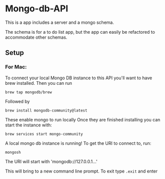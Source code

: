 # Mongo-db-API

This is a app includes a server and a mongo schema.

The schema is for a to do list app, but the app can easily
be refactored to accommodate other schemas. 

## Setup

### For Mac:
To connect your local Mongo DB instance to this API
you'll want to have brew installed. Then you can run 

`brew tap mongodb/brew`

Followed by

`brew install mongodb-community@latest`

These enable mongo to run locally
Once they are finished installing you
can start the instance with:

`brew services start mongo-community`

A local mongo db instance is running!
To get the URI to connect to, run:

`mongosh`

The URI will start with 'mongodb://127.0.0.1...'

This will bring to a new command line prompt.
To exit type `.exit` and enter




